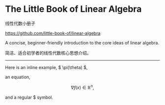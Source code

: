 # The Little Book of Linear Algebra
线性代数小册子

https://github.com/little-book-of/linear-algebra

A concise, beginner-friendly introduction to the core ideas of linear algebra.

简洁、适合初学者的线性代数核心思想介绍。

---
Here is an inline example, $ \pi(\theta) $,

an equation,

$$ \nabla f(x) \in \mathbb{R}^n, $$

and a regular \$ symbol.